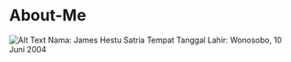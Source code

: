 # About-Me
![Alt Text](https://github.com/leo-chan1020/About-Me/blob/master/20190426_163416.jpg)
Nama: James Hestu Satria
Tempat Tanggal Lahir: Wonosobo, 10 Juni 2004
